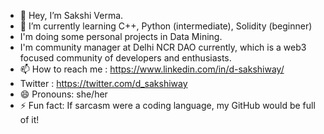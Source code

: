 - 👋 Hey, I’m Sakshi Verma.
- 🌱 I’m currently learning C++, Python (intermediate), Solidity (beginner)
- I'm doing some personal projects in Data Mining. 
- I'm community manager at Delhi NCR DAO currently, which is a web3 focused community of developers and enthusiasts. 
- 📫 How to reach me : https://www.linkedin.com/in/d-sakshiway/
- Twitter : https://twitter.com/d_sakshiway
- 😄 Pronouns: she/her
- ⚡ Fun fact: If sarcasm were a coding language, my GitHub would be full of it!


<!---
d-sakshiway/d-sakshiway is a ✨ special ✨ repository because its `README.md` (this file) appears on your GitHub profile.
You can click the Preview link to take a look at your changes.
--->
